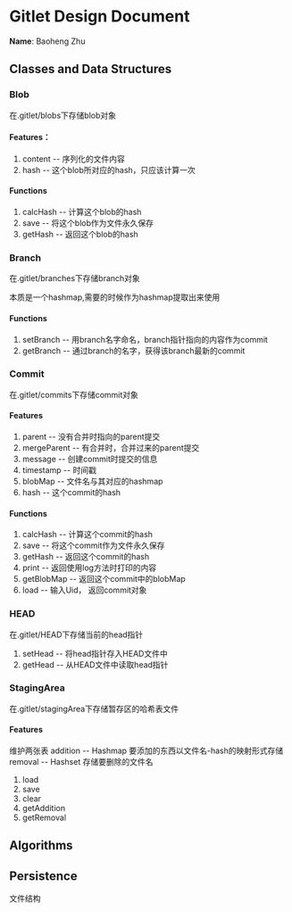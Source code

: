 # Gitlet Design Document

**Name**: Baoheng Zhu

## Classes and Data Structures



### Blob
在.gitlet/blobs下存储blob对象

#### Features：

1. content -- 序列化的文件内容
2. hash -- 这个blob所对应的hash，只应该计算一次

#### Functions

1. calcHash -- 计算这个blob的hash
2. save -- 将这个blob作为文件永久保存
3. getHash -- 返回这个blob的hash

### Branch
在.gitlet/branches下存储branch对象

本质是一个hashmap,需要的时候作为hashmap提取出来使用

#### Functions

1. setBranch -- 用branch名字命名，branch指针指向的内容作为commit
2. getBranch -- 通过branch的名字，获得该branch最新的commit

### Commit
在.gitlet/commits下存储commit对象

#### Features
1. parent -- 没有合并时指向的parent提交
2. mergeParent -- 有合并时，合并过来的parent提交
3. message -- 创建commit时提交的信息
4. timestamp -- 时间戳
5. blobMap -- 文件名与其对应的hashmap
6. hash -- 这个commit的hash

#### Functions

1. calcHash -- 计算这个commit的hash
2. save -- 将这个commit作为文件永久保存
3. getHash -- 返回这个commit的hash
4. print -- 返回使用log方法时打印的内容
5. getBlobMap -- 返回这个commit中的blobMap
6. load -- 输入Uid， 返回commit对象


### HEAD
在.gitlet/HEAD下存储当前的head指针

1. setHead -- 将head指针存入HEAD文件中
2. getHead -- 从HEAD文件中读取head指针

### StagingArea
在.gitlet/stagingArea下存储暂存区的哈希表文件

#### Features
维护两张表
addition -- Hashmap 要添加的东西以文件名-hash的映射形式存储
removal -- Hashset 存储要删除的文件名

1. load
2. save
3. clear
4. getAddition
5. getRemoval

## Algorithms

## Persistence

文件结构
